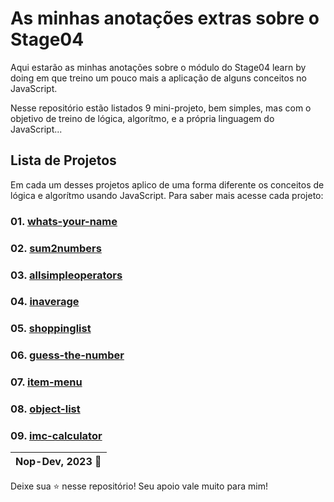 # As minhas anotações extras sobre o Stage04

Aqui estarão as minhas anotações sobre o módulo do Stage04 learn by doing em que treino um pouco mais a aplicação de alguns conceitos no JavaScript.

Nesse repositório estão listados 9 mini-projeto, bem simples, mas com o objetivo de treino de lógica, algorítmo, e a própria linguagem do JavaScript...

## Lista de Projetos

Em cada um desses projetos aplico de uma forma diferente os conceitos de lógica e algorítmo usando JavaScript. Para saber mais acesse cada projeto:

### 01. [whats-your-name](https://github.com/Nop-Dev/learning-logic-and-algorithim/tree/main/project01-whatsyourname)

### 02. [sum2numbers](https://github.com/Nop-Dev/learning-logic-and-algorithim/tree/main/project02-sum2numbers)

### 03. [allsimpleoperators](https://github.com/Nop-Dev/learning-logic-and-algorithim/tree/main/project03-allsimpleoperators)

### 04. [inaverage](https://github.com/Nop-Dev/learning-logic-and-algorithim/tree/main/project04-inaverage)

### 05. [shoppinglist](https://github.com/Nop-Dev/learning-logic-and-algorithim/tree/main/project05-shoppinglist)

### 06. [guess-the-number](https://github.com/Nop-Dev/learning-logic-and-algorithim/tree/main/project06-guess-the%20number)

### 07. [item-menu](https://github.com/Nop-Dev/learning-logic-and-algorithim/tree/main/project07-item-menu)

### 08. [object-list](https://github.com/Nop-Dev/learning-logic-and-algorithim/tree/main/project08-object-list)

### 09. [imc-calculator](https://github.com/Nop-Dev/learning-logic-and-algorithim/tree/main/project09-imc-calculator)


| Nop-Dev, 2023 :rocket: |
| --- |

Deixe sua :star: nesse repositório! Seu apoio vale muito para mim!
